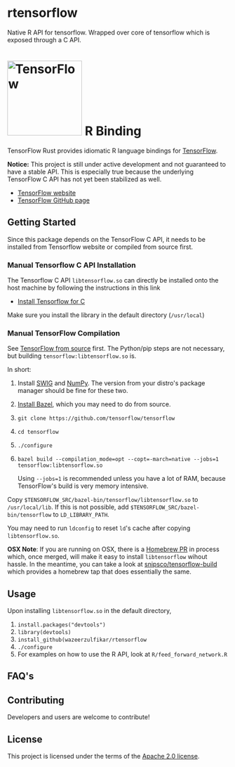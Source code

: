 # rtensorflow
Native R API for tensorflow. Wrapped over core of tensorflow which is exposed through a C API.

# <img alt="TensorFlow" src="https://www.tensorflow.org/images/tf_logo_transp.png" width="170"/> R Binding

TensorFlow Rust provides idiomatic R language
bindings for [TensorFlow](http://tensorflow.org).

**Notice:** This project is still under active development and not guaranteed to have a
stable API. This is especially true because the underlying TensorFlow C API has not yet
been stabilized as well.

* [TensorFlow website](http://tensorflow.org)
* [TensorFlow GitHub page](https://github.com/tensorflow/tensorflow)

## Getting Started

Since this package depends on the TensorFlow C API, it needs to be installed from Tensorflow website or compiled from source first. 

### Manual Tensorflow C API Installation

The Tensorflow C API `libtensorflow.so` can directly be installed onto the host machine by following the instructions in this link

* [Install Tensorflow for C](https://www.tensorflow.org/install/install_c)

Make sure you install the library in the default directory (`/usr/local`)

### Manual TensorFlow Compilation

See [TensorFlow from source](https://www.tensorflow.org/install/install_sources) first.
The Python/pip steps are not necessary, but building `tensorflow:libtensorflow.so` is.

In short:

1. Install [SWIG](http://www.swig.org) and [NumPy](http://www.numpy.org).  The
   version from your distro's package manager should be fine for these two.
2. [Install Bazel](http://bazel.io/docs/install.html), which you may need to do
   from source.
3. `git clone https://github.com/tensorflow/tensorflow`
4. `cd tensorflow`
5. `./configure`
6. `bazel build --compilation_mode=opt --copt=-march=native --jobs=1 tensorflow:libtensorflow.so`

   Using `--jobs=1` is recommended unless you have a lot of RAM, because
   TensorFlow's build is very memory intensive.

Copy `$TENSORFLOW_SRC/bazel-bin/tensorflow/libtensorflow.so` to `/usr/local/lib`.
If this is not possible, add `$TENSORFLOW_SRC/bazel-bin/tensorflow` to
`LD_LIBRARY_PATH`.

You may need to run `ldconfig` to reset `ld`'s cache after copying `libtensorflow.so`.

**OSX Note**: If you are running on OSX, there is a
[Homebrew PR](https://github.com/Homebrew/homebrew-core/pull/10273) in process which, once merged,
will make it easy to install `libtensorflow` wihout hassle. In the meantime, you can take a look at
[snipsco/tensorflow-build](https://github.com/snipsco/tensorflow-build) which provides a homebrew
tap that does essentially the same.

## Usage

Upon installing `libtensorflow.so` in the default directory,

1. `install.packages("devtools")`
2. `library(devtools)`
3.  `install_github(wazeerzulfikar/rtensorflow`
4. `./configure`
5. For examples on how to use the R API, look at `R/feed_forward_network.R`

## FAQ's

## Contributing
Developers and users are welcome to contribute!

## License
This project is licensed under the terms of the [Apache 2.0 license](https://github.com/tensorflow/rust/blob/master/LICENSE).
